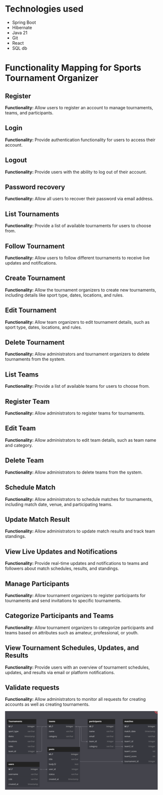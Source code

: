 # Technologies used
- Spring Boot
- Hibernate
- Java 21
- Git
- React
- SQL db

# Functionality Mapping for Sports Tournament Organizer

## Register
**Functionality:** Allow users to register an account to manage tournaments, teams, and participants.

## Login
**Functionality:** Provide authentication functionality for users to access their account.

## Logout
**Functionality:** Provide users with the ability to log out of their account.

## Password recovery
**Functionality:** Allow all users to recover their password via email address.

## List Tournaments
**Functionality:** Provide a list of available tournaments for users to choose from.

## Follow Tournament
**Functionality:** Allow users to follow different tournaments to receive live updates and notifications.

## Create Tournament
**Functionality:** Allow the tournament organizers to create new tournaments, including details like sport type, dates, locations, and rules.

## Edit Tournament
**Functionality:** Allow team organizers to edit tournament details, such as sport type, dates, locations, and rules.

## Delete Tournament
**Functionality:** Allow administrators and tournament organizers to delete tournaments from the system.

## List Teams
**Functionality:** Provide a list of available teams for users to choose from.

## Register Team
**Functionality:** Allow administrators to register teams for tournaments.

## Edit Team
**Functionality:** Allow administrators to edit team details, such as team name and category.

## Delete Team
**Functionality:** Allow administrators to delete teams from the system.

## Schedule Match
**Functionality:** Allow administrators to schedule matches for tournaments, including match date, venue, and participating teams.

## Update Match Result
**Functionality:** Allow administrators to update match results and track team standings.

## View Live Updates and Notifications
**Functionality:** Provide real-time updates and notifications to teams and followers about match schedules, results, and standings.

## Manage Participants
**Functionality:** Allow tournament organizers to register participants for tournaments and send invitations to specific tournaments.

## Categorize Participants and Teams
**Functionality:** Allow tournament organizers to categorize participants and teams based on attributes such as amateur, professional, or youth.

## View Tournament Schedules, Updates, and Results
**Functionality:** Provide users with an overview of tournament schedules, updates, and results via email or platform notifications.

## Validate requests
**Functionality:** Allow administrators to monitor all requests for creating accounts as well as creating tournaments.

![Database Diagram](/dbd.png)
